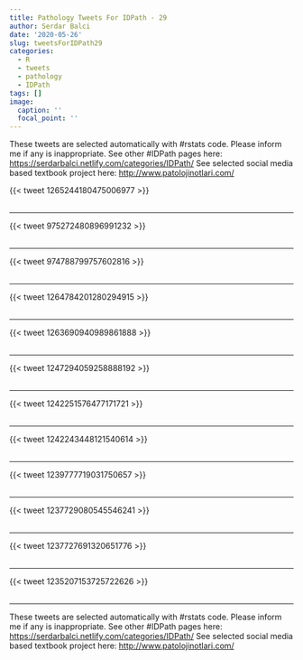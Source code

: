 ```yaml
---
title: Pathology Tweets For IDPath - 29
author: Serdar Balci
date: '2020-05-26'
slug: tweetsForIDPath29
categories:
  - R
  - tweets
  - pathology
  - IDPath
tags: []
image:
  caption: ''
  focal_point: ''
---
```



These tweets are selected automatically with #rstats code. Please inform me if any is inappropriate.
See other #IDPath pages here: https://serdarbalci.netlify.com/categories/IDPath/ 
See selected social media based textbook project here: http://www.patolojinotlari.com/

{{< tweet 1265244180475006977 >}}
<br>
<br>
<hr>
{{< tweet 975272480896991232 >}}
<br>
<br>
<hr>
{{< tweet 974788799757602816 >}}
<br>
<br>
<hr>
{{< tweet 1264784201280294915 >}}
<br>
<br>
<hr>
{{< tweet 1263690940989861888 >}}
<br>
<br>
<hr>
{{< tweet 1247294059258888192 >}}
<br>
<br>
<hr>
{{< tweet 1242251576477171721 >}}
<br>
<br>
<hr>
{{< tweet 1242243448121540614 >}}
<br>
<br>
<hr>
{{< tweet 1239777719031750657 >}}
<br>
<br>
<hr>
{{< tweet 1237729080545546241 >}}
<br>
<br>
<hr>
{{< tweet 1237727691320651776 >}}
<br>
<br>
<hr>
{{< tweet 1235207153725722626 >}}
<br>
<br>
<hr>


These tweets are selected automatically with #rstats code. Please inform me if any is inappropriate.
See other #IDPath pages here: https://serdarbalci.netlify.com/categories/IDPath/ 
See selected social media based textbook project here: http://www.patolojinotlari.com/
